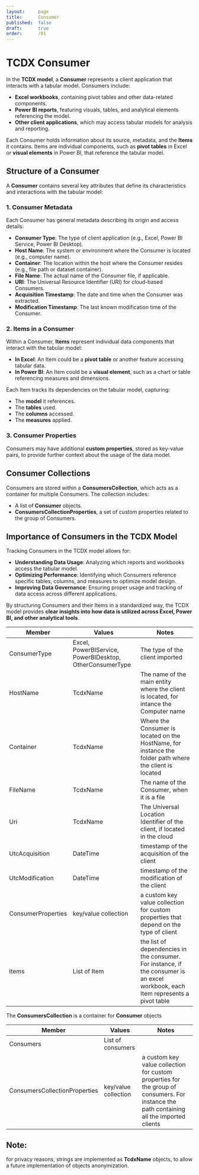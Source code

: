```yaml
---
layout:     page
title:      Consumer
published:  false
draft:      true
order:      /01
---
```


# **TCDX Consumer**

In the **TCDX model**, a **Consumer** represents a client application that interacts with a tabular model. Consumers include:
- **Excel workbooks**, containing pivot tables and other data-related components.
- **Power BI reports**, featuring visuals, tables, and analytical elements referencing the model.
- **Other client applications**, which may access tabular models for analysis and reporting.

Each Consumer holds information about its source, metadata, and the **Items** it contains. Items are individual components, such as **pivot tables** in Excel or **visual elements** in Power BI, that reference the tabular model.

## **Structure of a Consumer**
A **Consumer** contains several key attributes that define its characteristics and interactions with the tabular model:

### **1. Consumer Metadata**
Each Consumer has general metadata describing its origin and access details:
- **Consumer Type**: The type of client application (e.g., Excel, Power BI Service, Power BI Desktop).
- **Host Name**: The system or environment where the Consumer is located (e.g., computer name).
- **Container**: The location within the host where the Consumer resides (e.g., file path or dataset container).
- **File Name**: The actual name of the Consumer file, if applicable.
- **URI**: The Universal Resource Identifier (URI) for cloud-based Consumers.
- **Acquisition Timestamp**: The date and time when the Consumer was extracted.
- **Modification Timestamp**: The last known modification time of the Consumer.

### **2. Items in a Consumer**
Within a Consumer, **Items** represent individual data components that interact with the tabular model:
- **In Excel**: An Item could be a **pivot table** or another feature accessing tabular data.
- **In Power BI**: An Item could be a **visual element**, such as a chart or table referencing measures and dimensions.

Each Item tracks its dependencies on the tabular model, capturing:
- The **model** it references.
- The **tables** used.
- The **columns** accessed.
- The **measures** applied.

### **3. Consumer Properties**
Consumers may have additional **custom properties**, stored as key-value pairs, to provide further context about the usage of the data model.

## **Consumer Collections**
Consumers are stored within a **ConsumersCollection**, which acts as a container for multiple Consumers. The collection includes:
- A list of **Consumer** objects.
- **ConsumersCollectionProperties**, a set of custom properties related to the group of Consumers.

## **Importance of Consumers in the TCDX Model**
Tracking Consumers in the TCDX model allows for:
- **Understanding Data Usage**: Analyzing which reports and workbooks access the tabular model.
- **Optimizing Performance**: Identifying which Consumers reference specific tables, columns, and measures to optimize model design.
- **Improving Data Governance**: Ensuring proper usage and tracking of data access across different applications.

By structuring Consumers and their Items in a standardized way, the TCDX model provides **clear insights into how data is utilized across Excel, Power BI, and other analytical tools**.


| Member | Values |  Notes |
| -- | -- | -- |
| ConsumerType | Excel, PowerBIService, PowerBIDesktop, OtherConsumerType | The type of the client imported | 
| HostName | TcdxName | The name of the main entity where the client is located, for intance the Computer name |
| Container | TcdxName | Where the Consumer is located on the HostName, for instance the folder path where the client is located |
| FileName | TcdxName | The name of the Consumer, when it is a file |
| Uri | TcdxName | The Universal Location Identifier of the client, if located in the cloud |
| UtcAcquisition | DateTime | timestamp of the acquisition of the client |
| UtcModification | DateTime | timestamp of the modification of the client |
| ConsumerProperties | key/value collection | a custom key value collection for custom properties that depend on the type of client |
| Items | List of Item | the list of dependencies in the consumer. For instance, if the consumer is an excel workbook, each Item represents a pivot table |

The **ConsumersCollection** is a container for **Consumer** objects

| Member | Values |  Notes |
| -- | -- | -- |
| Consumers | List of consumers | |
| ConsumersCollectionProperties | key/value collection | a custom key value collection for custom properties for the group of consumers. For instance the path containing all the imported clients |
 
## Note: 
for privacy reasons, strings are implemented as **TcdxName** objects, to allow a future implementation of objects anonymization.

